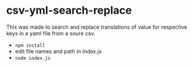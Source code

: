 # csv-yml-search-replace

This was made to search and replace translations of value for respective keys in a yaml file from a soure csv.

* `npm install`
* edit file names and path in index.js
* `node index.js`
